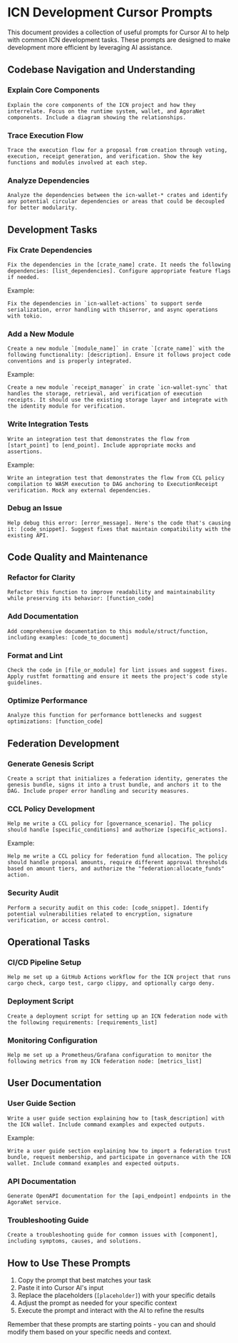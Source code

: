 # ICN Development Cursor Prompts

This document provides a collection of useful prompts for Cursor AI to help with common ICN development tasks. These prompts are designed to make development more efficient by leveraging AI assistance.

## Codebase Navigation and Understanding

### Explain Core Components

```
Explain the core components of the ICN project and how they interrelate. Focus on the runtime system, wallet, and AgoraNet components. Include a diagram showing the relationships.
```

### Trace Execution Flow

```
Trace the execution flow for a proposal from creation through voting, execution, receipt generation, and verification. Show the key functions and modules involved at each step.
```

### Analyze Dependencies

```
Analyze the dependencies between the icn-wallet-* crates and identify any potential circular dependencies or areas that could be decoupled for better modularity.
```

## Development Tasks

### Fix Crate Dependencies

```
Fix the dependencies in the [crate_name] crate. It needs the following dependencies: [list_dependencies]. Configure appropriate feature flags if needed.
```

Example:
```
Fix the dependencies in `icn-wallet-actions` to support serde serialization, error handling with thiserror, and async operations with tokio.
```

### Add a New Module

```
Create a new module `[module_name]` in crate `[crate_name]` with the following functionality: [description]. Ensure it follows project code conventions and is properly integrated.
```

Example:
```
Create a new module `receipt_manager` in crate `icn-wallet-sync` that handles the storage, retrieval, and verification of execution receipts. It should use the existing storage layer and integrate with the identity module for verification.
```

### Write Integration Tests

```
Write an integration test that demonstrates the flow from [start_point] to [end_point]. Include appropriate mocks and assertions.
```

Example:
```
Write an integration test that demonstrates the flow from CCL policy compilation to WASM execution to DAG anchoring to ExecutionReceipt verification. Mock any external dependencies.
```

### Debug an Issue

```
Help debug this error: [error_message]. Here's the code that's causing it: [code_snippet]. Suggest fixes that maintain compatibility with the existing API.
```

## Code Quality and Maintenance

### Refactor for Clarity

```
Refactor this function to improve readability and maintainability while preserving its behavior: [function_code]
```

### Add Documentation

```
Add comprehensive documentation to this module/struct/function, including examples: [code_to_document]
```

### Format and Lint

```
Check the code in [file_or_module] for lint issues and suggest fixes. Apply rustfmt formatting and ensure it meets the project's code style guidelines.
```

### Optimize Performance

```
Analyze this function for performance bottlenecks and suggest optimizations: [function_code]
```

## Federation Development

### Generate Genesis Script

```
Create a script that initializes a federation identity, generates the genesis bundle, signs it into a trust bundle, and anchors it to the DAG. Include proper error handling and security measures.
```

### CCL Policy Development

```
Help me write a CCL policy for [governance_scenario]. The policy should handle [specific_conditions] and authorize [specific_actions].
```

Example:
```
Help me write a CCL policy for federation fund allocation. The policy should handle proposal amounts, require different approval thresholds based on amount tiers, and authorize the "federation:allocate_funds" action.
```

### Security Audit

```
Perform a security audit on this code: [code_snippet]. Identify potential vulnerabilities related to encryption, signature verification, or access control.
```

## Operational Tasks

### CI/CD Pipeline Setup

```
Help me set up a GitHub Actions workflow for the ICN project that runs cargo check, cargo test, cargo clippy, and optionally cargo deny.
```

### Deployment Script

```
Create a deployment script for setting up an ICN federation node with the following requirements: [requirements_list]
```

### Monitoring Configuration

```
Help me set up a Prometheus/Grafana configuration to monitor the following metrics from my ICN federation node: [metrics_list]
```

## User Documentation

### User Guide Section

```
Write a user guide section explaining how to [task_description] with the ICN wallet. Include command examples and expected outputs.
```

Example:
```
Write a user guide section explaining how to import a federation trust bundle, request membership, and participate in governance with the ICN wallet. Include command examples and expected outputs.
```

### API Documentation

```
Generate OpenAPI documentation for the [api_endpoint] endpoints in the AgoraNet service.
```

### Troubleshooting Guide

```
Create a troubleshooting guide for common issues with [component], including symptoms, causes, and solutions.
```

## How to Use These Prompts

1. Copy the prompt that best matches your task
2. Paste it into Cursor AI's input
3. Replace the placeholders (`[placeholder]`) with your specific details
4. Adjust the prompt as needed for your specific context
5. Execute the prompt and interact with the AI to refine the results

Remember that these prompts are starting points - you can and should modify them based on your specific needs and context. 